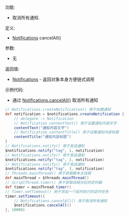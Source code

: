 功能:

+ 取消所有通知.

定义:

+ [Notifications](/API/Notification/Notifications/README.md) cancelAll()

参数:

+ 无

返回值:

+ [Notifications](/API/Notification/Notifications/README.md) - 返回对象本身方便链式调用

示例代码:

+ 通过 [Notifications.cancelAll()](/API/Notification/Notifications/README.md?id=cancelAll) 取消所有通知

```groovy
// Notifications.createNotification() 用于创建通知
def notification = $notifications.createNotification {
    // delegate -> Notification
    // Notification.contentText() 用于设置通知内容文字
    contentText("通知内容文字")
    // Notification.contentTitle() 用于设置通知内容标题
    contentTitle("通知内容标题")
}
// Notifications.notify() 用于发送通知
$notifications.notify("tag", 1, notification)
// Notifications.notify() 用于发送通知
$notifications.notify("tag", 2, notification)
// Notifications.notify() 用于发送通知
$notifications.notify("tag", 3, notification)
// Threads.mainThread() 用于获取脚本主线程
def mainThread = $threads.mainThread()
// ScriptThread.timer() 用于获取线程对应的定时器
def timer = mainThread.timer()
// Timer.setTimeout() 用于添加一个延时执行的定时任务
timer.setTimeout({
    // Notifications.cancelAll() 用于取消所有通知
    $notifications.cancelAll()
}, 10000)
```